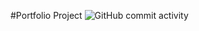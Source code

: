 #Portfolio Project
![GitHub commit activity](https://img.shields.io/github/commit-activity/w/christopher-yue/portfolioProject?style=flat-square)

